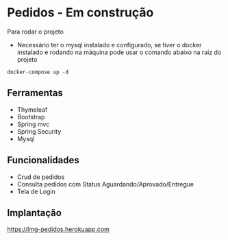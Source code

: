 # Pedidos - Em construção

Para rodar o projeto
* Necessário ter o mysql instalado e configurado, se tiver o docker instalado e rodando na máquina pode usar o comando abaixo na raiz do projeto

`docker-compose up -d`

## Ferramentas
- Thymeleaf
- Bootstrap
- Spring mvc
- Spring Security
- Mysql

## Funcionalidades
- Crud de pedidos
- Consulta pedidos com Status Aguardando/Aprovado/Entregue
- Tela de Login

## Implantação
https://lmg-pedidos.herokuapp.com


